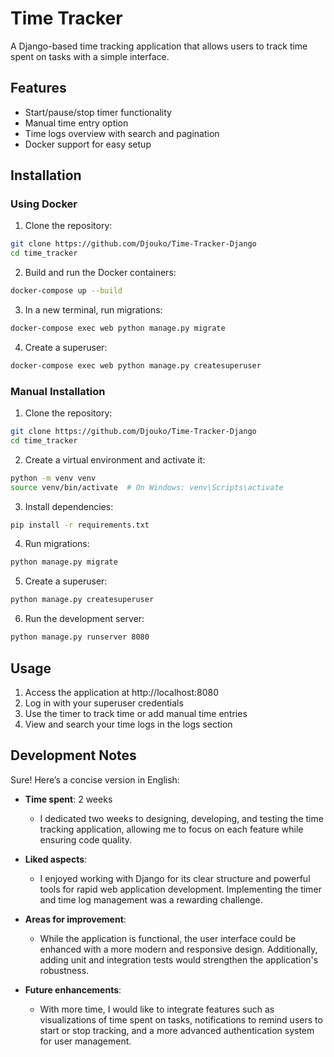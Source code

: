 # Time Tracker

A Django-based time tracking application that allows users to track time spent on tasks with a simple interface.

## Features

- Start/pause/stop timer functionality
- Manual time entry option
- Time logs overview with search and pagination
- Docker support for easy setup

## Installation

### Using Docker

1. Clone the repository:
```bash
git clone https://github.com/Djouko/Time-Tracker-Django
cd time_tracker
```

2. Build and run the Docker containers:
```bash
docker-compose up --build
```

3. In a new terminal, run migrations:
```bash
docker-compose exec web python manage.py migrate
```

4. Create a superuser:
```bash
docker-compose exec web python manage.py createsuperuser
```

### Manual Installation

1. Clone the repository:
```bash
git clone https://github.com/Djouko/Time-Tracker-Django
cd time_tracker
```

2. Create a virtual environment and activate it:
```bash
python -m venv venv
source venv/bin/activate  # On Windows: venv\Scripts\activate
```

3. Install dependencies:
```bash
pip install -r requirements.txt
```

4. Run migrations:
```bash
python manage.py migrate
```

5. Create a superuser:
```bash
python manage.py createsuperuser
```

6. Run the development server:
```bash
python manage.py runserver 8080
```

## Usage

1. Access the application at http://localhost:8080
2. Log in with your superuser credentials
3. Use the timer to track time or add manual time entries
4. View and search your time logs in the logs section

## Development Notes

Sure! Here’s a concise version in English:

- **Time spent**: 2 weeks
  - I dedicated two weeks to designing, developing, and testing the time tracking application, allowing me to focus on each feature while ensuring code quality.

- **Liked aspects**: 
  - I enjoyed working with Django for its clear structure and powerful tools for rapid web application development. Implementing the timer and time log management was a rewarding challenge.

- **Areas for improvement**: 
  - While the application is functional, the user interface could be enhanced with a more modern and responsive design. Additionally, adding unit and integration tests would strengthen the application's robustness.

- **Future enhancements**: 
  - With more time, I would like to integrate features such as visualizations of time spent on tasks, notifications to remind users to start or stop tracking, and a more advanced authentication system for user management.
